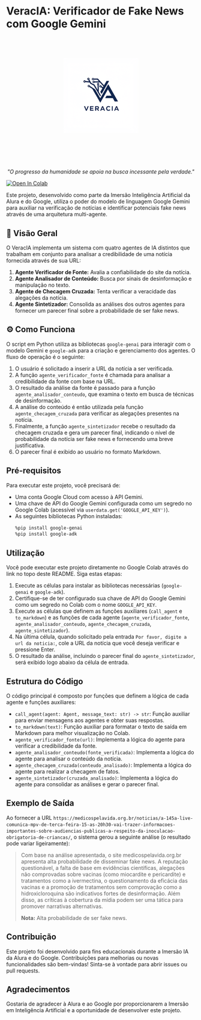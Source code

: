 # VeracIA: Verificador de Fake News com Google Gemini
<h1 align="center">
  <br>
  <img src="https://github.com/pedrojmlmelo/VeracIA/blob/main/veracIA.png" alt="Image" height="200" width="200">
  <br>
  <br><br>
</h1>

<p align="center"><i>"O progresso da humanidade se apoia na busca incessante pela verdade."</i> </p>


[![Open In Colab](https://colab.research.google.com/assets/colab-badge.svg)](https://colab.research.google.com/github/pedrojmlmelo/VeracIA/blob/main/Verificador_de_Fake_News.ipynb)

Este projeto, desenvolvido como parte da Imersão Inteligência Artificial da Alura e do Google, utiliza o poder do modelo de linguagem Google Gemini para auxiliar na verificação de notícias e identificar potenciais fake news através de uma arquitetura multi-agente.

## 🔎 Visão Geral

O VeracIA implementa um sistema com quatro agentes de IA distintos que trabalham em conjunto para analisar a credibilidade de uma notícia fornecida através de sua URL:

1.  **Agente Verificador de Fonte:** Avalia a confiabilidade do site da notícia.
2.  **Agente Analisador de Conteúdo:** Busca por sinais de desinformação e manipulação no texto.
3.  **Agente de Checagem Cruzada:** Tenta verificar a veracidade das alegações da notícia.
4.  **Agente Sintetizador:** Consolida as análises dos outros agentes para fornecer um parecer final sobre a probabilidade de ser fake news.

## ⚙️ Como Funciona

O script em Python utiliza as bibliotecas `google-genai` para interagir com o modelo Gemini e `google-adk` para a criação e gerenciamento dos agentes. O fluxo de operação é o seguinte:

1.  O usuário é solicitado a inserir a URL da notícia a ser verificada.
2.  A função `agente_verificador_fonte` é chamada para analisar a credibilidade da fonte com base na URL.
3.  O resultado da análise da fonte é passado para a função `agente_analisador_conteudo`, que examina o texto em busca de técnicas de desinformação.
4.  A análise do conteúdo é então utilizada pela função `agente_checagem_cruzada` para verificar as alegações presentes na notícia.
5.  Finalmente, a função `agente_sintetizador` recebe o resultado da checagem cruzada e gera um parecer final, indicando o nível de probabilidade da notícia ser fake news e fornecendo uma breve justificativa.
6.  O parecer final é exibido ao usuário no formato Markdown.

## Pré-requisitos

Para executar este projeto, você precisará de:

* Uma conta Google Cloud com acesso à API Gemini.
* Uma chave de API do Google Gemini configurada como um segredo no Google Colab (acessível via `userdata.get('GOOGLE_API_KEY')`).
* As seguintes bibliotecas Python instaladas:
    ```bash
    %pip install google-genai
    %pip install google-adk
    ```

## Utilização

Você pode executar este projeto diretamente no Google Colab através do link no topo deste README. Siga estas etapas:

1.  Execute as células para instalar as bibliotecas necessárias (`google-genai` e `google-adk`).
2.  Certifique-se de ter configurado sua chave de API do Google Gemini como um segredo no Colab com o nome `GOOGLE_API_KEY`.
3.  Execute as células que definem as funções auxiliares (`call_agent` e `to_markdown`) e as funções de cada agente (`agente_verificador_fonte`, `agente_analisador_conteudo`, `agente_checagem_cruzada`, `agente_sintetizador`).
4.  Na última célula, quando solicitado pela entrada `Por favor, digite a url da noticia:`, cole a URL da notícia que você deseja verificar e pressione Enter.
5.  O resultado da análise, incluindo o parecer final do `agente_sintetizador`, será exibido logo abaixo da célula de entrada.

## Estrutura do Código

O código principal é composto por funções que definem a lógica de cada agente e funções auxiliares:

* `call_agent(agent: Agent, message_text: str) -> str`: Função auxiliar para enviar mensagens aos agentes e obter suas respostas.
* `to_markdown(text)`: Função auxiliar para formatar o texto de saída em Markdown para melhor visualização no Colab.
* `agente_verificador_fonte(url)`: Implementa a lógica do agente para verificar a credibilidade da fonte.
* `agente_analisador_conteudo(fonte_verificada)`: Implementa a lógica do agente para analisar o conteúdo da notícia.
* `agente_checagem_cruzada(conteudo_analisado)`: Implementa a lógica do agente para realizar a checagem de fatos.
* `agente_sintetizador(cruzada_analisado)`: Implementa a lógica do agente para consolidar as análises e gerar o parecer final.

## Exemplo de Saída

Ao fornecer a URL `https://medicospelavida.org.br/noticias/a-145a-live-comunica-mpv-de-terca-feira-15-as-20h30-vai-trazer-informacoes-importantes-sobre-audiencias-publicas-a-respeito-da-inoculacao-obrigatoria-de-criancas/`, o sistema gerou a seguinte análise (o resultado pode variar ligeiramente):

> Com base na análise apresentada, o site medicospelavida.org.br apresenta alta probabilidade de disseminar fake news. A reputação questionável, a falta de base em evidências científicas, alegações não comprovadas sobre vacinas (como miocardite e pericardite) e tratamentos como a ivermectina, o questionamento da eficácia das vacinas e a promoção de tratamentos sem comprovação como a hidroxicloroquina são indicativos fortes de desinformação. Além disso, as críticas à cobertura da mídia podem ser uma tática para promover narrativas alternativas.
>
> **Nota:** Alta probabilidade de ser fake news.

## Contribuição

Este projeto foi desenvolvido para fins educacionais durante a Imersão IA da Alura e do Google. Contribuições para melhorias ou novas funcionalidades são bem-vindas! Sinta-se à vontade para abrir issues ou pull requests.

## Agradecimentos

Gostaria de agradecer à Alura e ao Google por proporcionarem a Imersão em Inteligência Artificial e a oportunidade de desenvolver este projeto.

